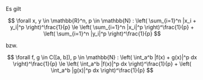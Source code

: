 Es gilt

$$
	\forall x, y \in \mathbb{R}^n, p \in \mathbb{N} : \left( \sum_{i=1}^n |x_i + y_i|^p \right)^\frac{1}{p} \le \left( \sum_{i=1}^n |x_i|^p \right)^\frac{1}{p} + \left( \sum_{i=1}^n |y_i|^p \right)^\frac{1}{p}
$$

bzw.

$$
	\forall f, g \in C([a, b]), p \in \mathbb{N} : \left( \int_a^b |f(x) + g(x)|^p dx \right)^\frac{1}{p} \le \left( \int_a^b |f(x)|^p dx \right)^\frac{1}{p} + \left( \int_a^b |g(x)|^p dx \right)^\frac{1}{p}
$$